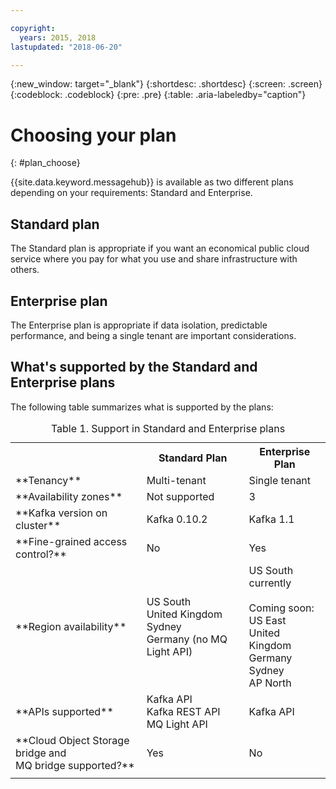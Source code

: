 ```yaml
---

copyright:
  years: 2015, 2018
lastupdated: "2018-06-20"

---
```


{:new_window: target="_blank"}
{:shortdesc: .shortdesc}
{:screen: .screen}
{:codeblock: .codeblock}
{:pre: .pre}
{:table: .aria-labeledby="caption"}

# Choosing your plan 
{: #plan_choose}

{{site.data.keyword.messagehub}} is available as two different plans depending on your requirements: Standard and Enterprise.

## Standard plan

The Standard plan is appropriate if you want an economical public cloud service where you pay for what you use and share infrastructure with others.


## Enterprise plan

The Enterprise plan is appropriate if data isolation, predictable performance, and being a single tenant are important considerations. 

## What's supported by the Standard and Enterprise plans

The following table summarizes what is supported by the plans:

<table>
    <caption>Table 1. Support in Standard and Enterprise plans</caption>
      <tr>
	        <th></th>
		    <th>Standard Plan</th>
		    <th>Enterprise Plan</th>
        </tr>
		<tr>
			<td>**Tenancy**</td>
			<td>Multi-tenant </td>
			<td>Single tenant</td>
		</tr>
        <tr>
			<td>**Availability zones**</td>
			<td>Not supported</td>
			<td>3</td>
		</tr>
	  		<tr>
			<td>**Kafka version on cluster**</td>
			<td>Kafka 0.10.2</td>
			<td>Kafka 1.1</td>
		</tr>
		<tr>
			<td>**Fine-grained access control?**</td>
			<td>No</td>
			<td>Yes</td>
		</tr>
		<tr>
			<td>**Region availability**</td>
			<td>US South</br>
			United Kingdom</br>
			Sydney</br>
			Germany (no MQ Light API)</td>
			<td>US South currently</br>
			<br/>
			Coming soon:</br>
			US East</br>
			United Kingdom</br>
			Germany</br>
			Sydney<br/>
			AP North
			</td>
		</tr>
		<tr>
     	    <td>**APIs supported**</td>
			<td>Kafka API</br>
			Kafka REST API</br>
			MQ Light API</br>
		    </td>
			<td>Kafka API</td>
		</tr>
			<td>**Cloud Object Storage bridge and<br/>
			MQ bridge supported?**</td>
			<td>Yes</td>
			<td>No</td>
		</tr>
		<tr>
			<td></td>
			<td></td>
			<td></td>
		</tr>

</table>


<!--
## {{site.data.keyword.Bluemix_notm}} Public environment
{: notoc}

{{site.data.keyword.Bluemix_notm}} Public provides an
economical public cloud service where you pay for what you use and share infrastructure with
others.

In {{site.data.keyword.Bluemix_notm}} Public, the cost of
{{site.data.keyword.messagehub}} is determined by two factors: the
number of partitions that you use and the number of messages that you send and receive. There is no
charge for message data while it is retained on the topics, but the data that each partition retains
is capped at 1 GB.

For more information, see [{{site.data.keyword.Bluemix_notm}} Public ![External link icon](../../icons/launch-glyph.svg "External link icon")](https://www.ibm.com/cloud-computing/bluemix/public){:new_window}.
-->

